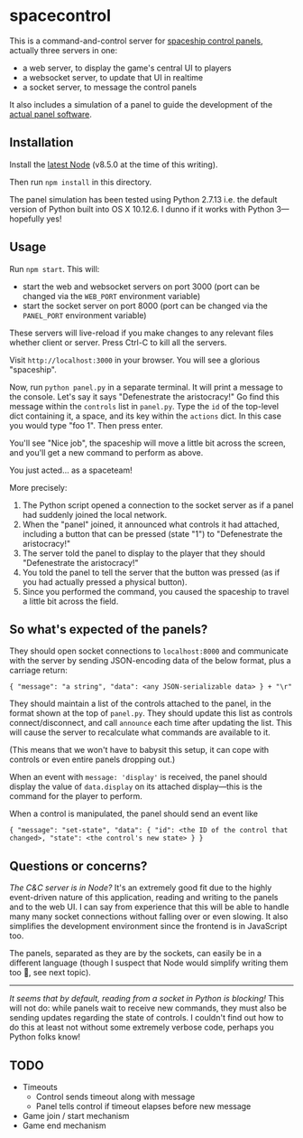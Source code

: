 # spacecontrol

This is a command-and-control server for [spaceship control panels], actually three servers
in one:

* a web server, to display the game's central UI to players
* a websocket server, to update that UI in realtime
* a socket server, to message the control panels

It also includes a simulation of a panel to guide the development of the
[actual panel software][spaceship control panels].

## Installation

Install the [latest Node] (v8.5.0 at the time of this writing).

Then run `npm install` in this directory.

The panel simulation has been tested using Python 2.7.13 i.e. the default version of Python
built into OS X 10.12.6. I dunno if it works with Python 3&mdash;hopefully yes!

## Usage

Run `npm start`. This will:

* start the web and websocket servers on port 3000 (port can be changed via the `WEB_PORT` environment variable)
* start the socket server on port 8000 (port can be changed via the `PANEL_PORT` environment variable)

These servers will live-reload if you make changes to any relevant files whether client or
server. Press Ctrl-C to kill all the servers.

Visit `http://localhost:3000` in your browser. You will see a glorious "spaceship".

Now, run `python panel.py` in a separate terminal. It will print a message to the console. Let's say
it says "Defenestrate the aristocracy!" Go find this message within the `controls` list in
`panel.py`. Type the `id` of the top-level dict containing it, a space, and its key within the
`actions` dict. In this case you would type "foo 1". Then press enter.

You'll see "Nice job", the spaceship will move a little bit across the screen, and you'll get a new
command to perform as above.

You just acted… as a spaceteam!

More precisely:

1. The Python script opened a connection to the socket server as if a panel had suddenly
joined the local network.
2. When the "panel" joined, it announced what controls it had attached, including a button that can
be pressed (state "1") to "Defenestrate the aristocracy!"
3. The server told the panel to display to the player that they should "Defenestrate the aristocracy!"
4. You told the panel to tell the server that the button was pressed (as if you had actually pressed
a physical button).
5. Since you performed the command, you caused the spaceship to travel a little bit across the field.

## So what's expected of the panels?

They should open socket connections to `localhost:8000` and communicate with the server by sending
JSON-encoding data of the below format, plus a carriage return:

```
{ "message": "a string", "data": <any JSON-serializable data> } + "\r"
```

They should maintain a list of the controls attached to the panel, in the format shown
at the top of `panel.py`. They should update this list as controls connect/disconnect, and
call `announce` each time after updating the list. This will cause the server to recalculate
what commands are available to it.

(This means that we won't have to babysit this setup, it can cope with controls or even
entire panels dropping out.)

When an event with `message: 'display'` is received, the panel should display the value of
`data.display` on its attached display&mdash;this is the command for the player to perform.

When a control is manipulated, the panel should send an event like

```
{ "message": "set-state", "data": { "id": <the ID of the control that changed>, "state": <the control's new state> } }
```

## Questions or concerns?

_The C&C server is in Node?_ It's an extremely good fit due to the highly event-driven
nature of this application, reading and writing to the panels and to the web UI. I can
say from experience that this will be able to handle many many socket connections without
falling over or even slowing. It also simplifies the development environment since the
frontend is in JavaScript too.

The panels, separated as they are by the sockets, can easily be in a different language
(though I suspect that Node would simplify writing them too 🙈, see next topic).

---

_It seems that by default, reading from a socket in Python is blocking!_ This will not do:
while panels wait to receive new commands, they must also be sending updates regarding the
state of controls. I couldn't find out how to do this at least not without some extremely
verbose code, perhaps you Python folks know!

[spaceship control panels]: https://github.com/igor47/spaceboard
[latest Node]: https://nodejs.org/en/

## TODO

- Timeouts
  - Control sends timeout along with message
  - Panel tells control if timeout elapses before new message
- Game join / start mechanism
- Game end mechanism
